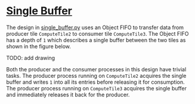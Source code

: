 <!---//===- README.md ---------------------------------------*- Markdown -*-===//
//
// This file is licensed under the Apache License v2.0 with LLVM Exceptions.
// See https://llvm.org/LICENSE.txt for license information.
// SPDX-License-Identifier: Apache-2.0 WITH LLVM-exception
//
// Copyright (C) 2024, Advanced Micro Devices, Inc.
// 
//===----------------------------------------------------------------------===//-->

# <ins>Single Buffer</ins>

The design in [single_buffer.py](./single_buffer.py) uses an Object FIFO to transfer data from producer tile `ComputeTile2` to consumer tile `ComputeTile3`. The Object FIFO has a depth of `1` which describes a single buffer between the two tiles as shown in the figure below.

TODO: add drawing

Both the producer and the consumer processes in this design have trivial tasks. The producer process running on `ComputeTile2` acquires the single buffer and writes `1` into all its entries before releasing it for consumption. The producer process running on `ComputeTile3` acquires the single buffer and immediately releases it back for the producer.

